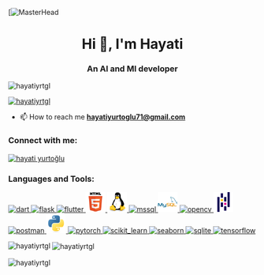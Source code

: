[![MasterHead](https://www.google.com/imgres?imgurl=https%3A%2F%2Fw0.peakpx.com%2Fwallpaper%2F659%2F699%2FHD-wallpaper-python-amoled-coding-coding-dark-dark-programming-python-sky-universe.jpg&tbnid=96MncdsIE3YZrM&vet=12ahUKEwixvMzbyYyGAxWkCxAIHcPlC8UQMygDegQIARBk..i&imgrefurl=https%3A%2F%2Fwww.peakpx.com%2Fen%2Fhd-wallpaper-desktop-gtyto&docid=iNQvgLDFJsowWM&w=800&h=450&q=python%20wallpaper%201920x1080&ved=2ahUKEwixvMzbyYyGAxWkCxAIHcPlC8UQMygDegQIARBk)
<h1 align="center">Hi 👋, I'm Hayati</h1>
<h3 align="center">An AI and Ml developer</h3>

<p align="left"> <img src="https://komarev.com/ghpvc/?username=hayatiyrtgl&label=Profile%20views&color=0e75b6&style=flat" alt="hayatiyrtgl" /> </p>

<p align="left"> <a href="https://github.com/ryo-ma/github-profile-trophy"><img src="https://github-profile-trophy.vercel.app/?username=hayatiyrtgl" alt="hayatiyrtgl" /></a> </p>

- 📫 How to reach me **hayatiyurtoglu71@gmail.com**

<h3 align="left">Connect with me:</h3>
<p align="left">
<a href="https://linkedin.com/in/hayati yurtoğlu" target="blank"><img align="center" src="https://raw.githubusercontent.com/rahuldkjain/github-profile-readme-generator/master/src/images/icons/Social/linked-in-alt.svg" alt="hayati yurtoğlu" height="30" width="40" /></a>
</p>

<h3 align="left">Languages and Tools:</h3>
<p align="left"> <a href="https://dart.dev" target="_blank" rel="noreferrer"> <img src="https://www.vectorlogo.zone/logos/dartlang/dartlang-icon.svg" alt="dart" width="40" height="40"/> </a> <a href="https://flask.palletsprojects.com/" target="_blank" rel="noreferrer"> <img src="https://www.vectorlogo.zone/logos/pocoo_flask/pocoo_flask-icon.svg" alt="flask" width="40" height="40"/> </a> <a href="https://flutter.dev" target="_blank" rel="noreferrer"> <img src="https://www.vectorlogo.zone/logos/flutterio/flutterio-icon.svg" alt="flutter" width="40" height="40"/> </a> <a href="https://www.w3.org/html/" target="_blank" rel="noreferrer"> <img src="https://raw.githubusercontent.com/devicons/devicon/master/icons/html5/html5-original-wordmark.svg" alt="html5" width="40" height="40"/> </a> <a href="https://www.linux.org/" target="_blank" rel="noreferrer"> <img src="https://raw.githubusercontent.com/devicons/devicon/master/icons/linux/linux-original.svg" alt="linux" width="40" height="40"/> </a> <a href="https://www.microsoft.com/en-us/sql-server" target="_blank" rel="noreferrer"> <img src="https://www.svgrepo.com/show/303229/microsoft-sql-server-logo.svg" alt="mssql" width="40" height="40"/> </a> <a href="https://www.mysql.com/" target="_blank" rel="noreferrer"> <img src="https://raw.githubusercontent.com/devicons/devicon/master/icons/mysql/mysql-original-wordmark.svg" alt="mysql" width="40" height="40"/> </a> <a href="https://opencv.org/" target="_blank" rel="noreferrer"> <img src="https://www.vectorlogo.zone/logos/opencv/opencv-icon.svg" alt="opencv" width="40" height="40"/> </a> <a href="https://pandas.pydata.org/" target="_blank" rel="noreferrer"> <img src="https://raw.githubusercontent.com/devicons/devicon/2ae2a900d2f041da66e950e4d48052658d850630/icons/pandas/pandas-original.svg" alt="pandas" width="40" height="40"/> </a> <a href="https://postman.com" target="_blank" rel="noreferrer"> <img src="https://www.vectorlogo.zone/logos/getpostman/getpostman-icon.svg" alt="postman" width="40" height="40"/> </a> <a href="https://www.python.org" target="_blank" rel="noreferrer"> <img src="https://raw.githubusercontent.com/devicons/devicon/master/icons/python/python-original.svg" alt="python" width="40" height="40"/> </a> <a href="https://pytorch.org/" target="_blank" rel="noreferrer"> <img src="https://www.vectorlogo.zone/logos/pytorch/pytorch-icon.svg" alt="pytorch" width="40" height="40"/> </a> <a href="https://scikit-learn.org/" target="_blank" rel="noreferrer"> <img src="https://upload.wikimedia.org/wikipedia/commons/0/05/Scikit_learn_logo_small.svg" alt="scikit_learn" width="40" height="40"/> </a> <a href="https://seaborn.pydata.org/" target="_blank" rel="noreferrer"> <img src="https://seaborn.pydata.org/_images/logo-mark-lightbg.svg" alt="seaborn" width="40" height="40"/> </a> <a href="https://www.sqlite.org/" target="_blank" rel="noreferrer"> <img src="https://www.vectorlogo.zone/logos/sqlite/sqlite-icon.svg" alt="sqlite" width="40" height="40"/> </a> <a href="https://www.tensorflow.org" target="_blank" rel="noreferrer"> <img src="https://www.vectorlogo.zone/logos/tensorflow/tensorflow-icon.svg" alt="tensorflow" width="40" height="40"/> </a> </p>

<p><img align="left" src="https://github-readme-stats.vercel.app/api/top-langs?username=hayatiyrtgl&show_icons=true&locale=en&layout=compact" alt="hayatiyrtgl" /></p>

<p>&nbsp;<img align="center" src="https://github-readme-stats.vercel.app/api?username=hayatiyrtgl&show_icons=true&locale=en" alt="hayatiyrtgl" /></p>

<p><img align="center" src="https://github-readme-streak-stats.herokuapp.com/?user=hayatiyrtgl&" alt="hayatiyrtgl" /></p>

